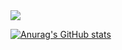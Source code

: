 <img src="https://img.shields.io/badge/20232a?style=flat-square&logo=javascript&logoColor=F7DF1E"/>

[![Anurag's GitHub stats](https://github-readme-stats.vercel.app/api?username=EFCTO)](https://github.com/EFCTO/github-readme-stats)
